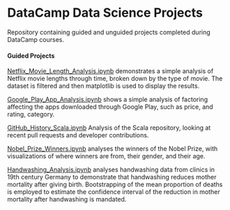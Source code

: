 # DataCamp Data Science Projects
Repository containing guided and unguided projects completed during DataCamp courses.

#### Guided Projects
[Netflix_Movie_Length_Analysis.ipynb](/Netflix_Movie_Length_Analysis.ipynb) demonstrates a simple analysis of Netflix movie lengths through time, broken down by the type of movie. The dataset is filtered and then matplotlib is used to display the results.

[Google_Play_App_Analysis.ipynb](/Google_Play_App_Analysis.ipynb) shows a simple analysis of factoring affecting the apps downloaded through Google Play, such as price, and rating, category.

[GitHub_History_Scala.ipynb](/GitHub_History_Scala.ipynb) Analysis of the Scala repository, looking at recent pull requests and developer contributions.

[Nobel_Prize_Winners.ipynb](/Nobel_Prize_Winners.ipynb) analyses the winners of the Nobel Prize, with visualizations of where winners are from, their gender, and their age.

[Handwashing_Analysis.ipynb](/Handwashing_Analysis.ipynb) analyses handwashing data from clinics in 19th century Germany to demonstrate that handwashing reduces mother mortality after giving birth. Bootstrapping of the mean proportion of deaths is employed to estimate the confidence interval of the reduction in mother mortality after handwashing is mandated.
